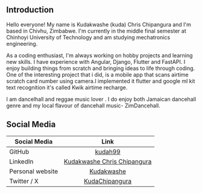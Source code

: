 ## **Introduction**

Hello everyone! My name is Kudakwashe (kuda) Chris Chipangura and I'm based in Chivhu, Zimbabwe. I'm currently in the middle final semester at Chinhoyi University of Technology and am studying mechatronics engineering.

As a coding enthusiast, I'm always working on hobby projects and learning new skills. I have experience with Angular, Django, Flutter and FastAPI. I enjoy building things from scratch and bringing ideas to life through coding. One of the interesting project that i did, is a mobile app that scans airtime scratch card number using camera.I implemented it flutter and google ml kit text recognition it's called Kwik airtime recharge.

I am dancelhall and reggae music lover . I do enjoy both Jamaican dancehall genre and my local flavour of dancehall music- ZimDancehall.

## Social Media

| Social Media| Link                                                              |
|--------------|:-----:|
| GitHub      | [kudah99](https://github.com/kudah99)                               |
| LinkedIn    | [Kudakwashe Chris Chipangura](https://www.linkedin.com/in/kudakwashe-chris-chipangura-1063bb1bb/)                    |
| Personal website| [Kudakwashe](kudah.hashnode.dev)                    |
| Twitter / X | [KudaChipangura](x.com/KudaChipangura)|


